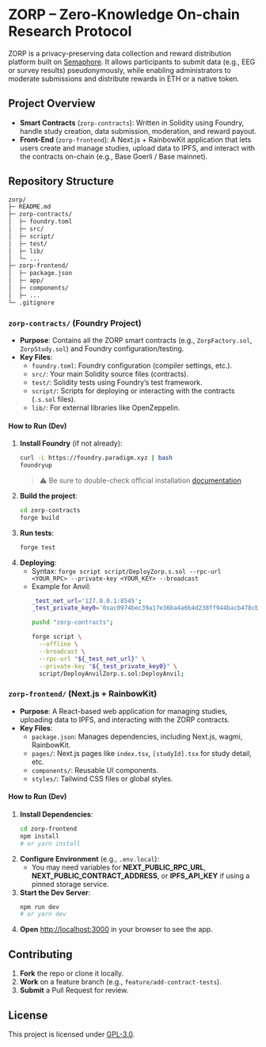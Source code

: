 # ZORP – Zero-Knowledge On-chain Research Protocol

ZORP is a privacy-preserving data collection and reward distribution platform built on [Semaphore](https://semaphore.appliedzkp.org/). It allows participants to submit data (e.g., EEG or survey results) pseudonymously, while enabling administrators to moderate submissions and distribute rewards in ETH or a native token.

## Project Overview

- **Smart Contracts** (`zorp-contracts`): Written in Solidity using Foundry, handle study creation, data submission, moderation, and reward payout.
- **Front-End** (`zorp-frontend`): A Next.js + RainbowKit application that lets users create and manage studies, upload data to IPFS, and interact with the contracts on-chain (e.g., Base Goerli / Base mainnet).

## Repository Structure

```bash
zorp/
├─ README.md
├─ zorp-contracts/
│  ├─ foundry.toml
│  ├─ src/
│  ├─ script/
│  ├─ test/
│  ├─ lib/
│  └─ ...
├─ zorp-frontend/
│  ├─ package.json
│  ├─ app/
│  ├─ components/
│  ├─ ...
└─ .gitignore
```

### `zorp-contracts/` (Foundry Project)

- **Purpose**: Contains all the ZORP smart contracts (e.g., `ZorpFactory.sol`, `ZorpStudy.sol`) and Foundry configuration/testing.
- **Key Files**:
  - `foundry.toml`: Foundry configuration (compiler settings, etc.).
  - `src/`: Your main Solidity source files (contracts).
  - `test/`: Solidity tests using Foundry’s test framework.
  - `script/`: Scripts for deploying or interacting with the contracts (`.s.sol` files).
  - `lib/`: For external libraries like OpenZeppelin.

#### How to Run (Dev)

1. **Install Foundry** (if not already):  
   ```bash
   curl -L https://foundry.paradigm.xyz | bash
   foundryup
   ```
   > :warning: Be sure to double-check official installation
   > [documentation](https://book.getfoundry.sh/getting-started/installation)
2. **Build the project**:  
   ```bash
   cd zorp-contracts
   forge build
   ```
3. **Run tests**:  
   ```bash
   forge test
   ```
4. **Deploying**:  
   - Syntax: `forge script script/DeployZorp.s.sol --rpc-url <YOUR_RPC> --private-key <YOUR_KEY> --broadcast`
   - Example for Anvil:
      ```bash
      _test_net_url='127.0.0.1:8545';
      _test_private_key0='0xac0974bec39a17e36ba4a6b4d238ff944bacb478cbed5efcae784d7bf4f2ff80';

      pushd "zorp-contracts";

      forge script \
        --offline \
        --broadcast \
        --rpc-url "${_test_net_url}" \
        --private-key "${_test_private_key0}" \
        script/DeployAnvilZorp.s.sol:DeployAnvil;
      ```

### `zorp-frontend/` (Next.js + RainbowKit)

- **Purpose**: A React-based web application for managing studies, uploading data to IPFS, and interacting with the ZORP contracts.
- **Key Files**:
  - `package.json`: Manages dependencies, including Next.js, wagmi, RainbowKit.
  - `pages/`: Next.js pages like `index.tsx`, `[studyId].tsx` for study detail, etc.
  - `components/`: Reusable UI components.
  - `styles/`: Tailwind CSS files or global styles.

#### How to Run (Dev)

1. **Install Dependencies**:  
   ```bash
   cd zorp-frontend
   npm install
   # or yarn install
   ```
2. **Configure Environment** (e.g., `.env.local`):  
   - You may need variables for **NEXT_PUBLIC_RPC_URL**, **NEXT_PUBLIC_CONTRACT_ADDRESS**, or **IPFS_API_KEY** if using a pinned storage service.
3. **Start the Dev Server**:  
   ```bash
   npm run dev
   # or yarn dev
   ```
4. **Open** [http://localhost:3000](http://localhost:3000) in your browser to see the app.

## Contributing

1. **Fork** the repo or clone it locally.
2. **Work** on a feature branch (e.g., `feature/add-contract-tests`).
3. **Submit** a Pull Request for review.

## License

This project is licensed under [GPL-3.0](./LICENSE).

